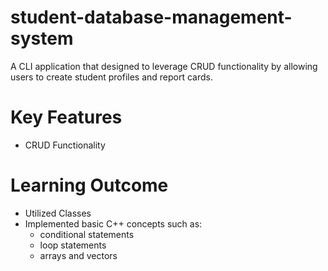 # student-database-management-system
A CLI application that designed to leverage CRUD functionality by allowing users to create student profiles and report cards.

# Key Features
- CRUD Functionality

# Learning Outcome
- Utilized Classes
- Implemented basic C++ concepts such as:
  - conditional statements
  - loop statements
  - arrays and vectors
